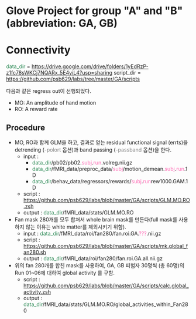 <style>
red { color: #FF0000 }
grn { color: #2E8B57 }
pnk { color: #FF69B4 }
blu { color: #0000FF }
gry { color: #808080 }
</style>

Glove Project for group "A" and "B" (abbreviation: GA, GB)
=========================================================

# Connectivity

<grn>data_dir</grn> = https://drive.google.com/drive/folders/1yEdRzP-z1fc78sWKCj7NQARx_5E4viL4?usp=sharing
script_dir = https://github.com/psb629/labs/tree/master/GA/scripts

다음과 같은 regress out이 선행되었다.
* MO: An amplitude of hand motion
* RO: A reward rate

## Procedure

* MO, RO과 함께 GLM을 하고, 결과로 얻는 residual functional signal (errts)을 detrending (<gry>-polort</gry> 옵션)과 band passing (<gry>-passband</gry> 옵션)을 한다.
	* input : 
		* <grn>data_dir</grn>/pb02/pb02.<pnk>subj</pnk>.<pnk>run</pnk>.volreg.nii.gz
		* <grn>data_dir</grn>/fMRI_data/preproc_data/<pnk>subj</pnk>/motion_demean.<pnk>subj</pnk>.<pnk>run</pnk>.1D
		* <grn>data_dir</grn>/behav_data/regressors/rewards/<pnk>subj</pnk>.<pnk>run</pnk>rew1000.GAM.1D
	* script : https://github.com/psb629/labs/blob/master/GA/scripts/GLM.MO.RO.zsh
	* output : <grn>data_dir</grn>/fMRI_data/stats/GLM.MO.RO
* Fan mask 280개를 모두 합쳐서 whole brain mask를 만든다(full mask를 사용하지 않는 이유는 white matter를 제외시키기 위함).
	* input : <grn>data_dir</grn>/fMRI_data/roi/fan280/fan.roi.GA.<pnk>???</pnk>.nii.gz
	* script : https://github.com/psb629/labs/blob/master/GA/scripts/mk.global_fan280.sh
	* output : <grn>data_dir</grn>/fMRI_data/roi/fan280/fan.roi.GA.all.nii.gz
* 위의 fan 280개를 합친 mask를 사용하여, GA, GB 피험자 30명씩 (총 60명)의 Run 01~06에 대하여 global activity 를 구함.
	* script : https://github.com/psb629/labs/blob/master/GA/scripts/calc.global_activity.zsh
	* output : <grn>data_dir</grn>/fMRI_data/stats/GLM.MO.RO/global_activities_within_Fan280

